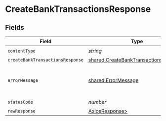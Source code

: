 # CreateBankTransactionsResponse


## Fields

| Field                                                                                          | Type                                                                                           | Required                                                                                       | Description                                                                                    |
| ---------------------------------------------------------------------------------------------- | ---------------------------------------------------------------------------------------------- | ---------------------------------------------------------------------------------------------- | ---------------------------------------------------------------------------------------------- |
| `contentType`                                                                                  | *string*                                                                                       | :heavy_check_mark:                                                                             | N/A                                                                                            |
| `createBankTransactionsResponse`                                                               | [shared.CreateBankTransactionsResponse](../../models/shared/createbanktransactionsresponse.md) | :heavy_minus_sign:                                                                             | Success                                                                                        |
| `errorMessage`                                                                                 | [shared.ErrorMessage](../../models/shared/errormessage.md)                                     | :heavy_minus_sign:                                                                             | Your API request was not properly authorized.                                                  |
| `statusCode`                                                                                   | *number*                                                                                       | :heavy_check_mark:                                                                             | N/A                                                                                            |
| `rawResponse`                                                                                  | [AxiosResponse>](https://axios-http.com/docs/res_schema)                                       | :heavy_minus_sign:                                                                             | N/A                                                                                            |